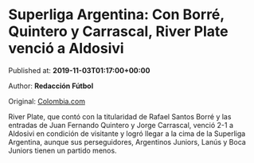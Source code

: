 
# Superliga Argentina: Con Borré, Quintero y Carrascal, River Plate venció a Aldosivi

Published at: **2019-11-03T01:17:00+00:00**

Author: **Redacción Fútbol**

Original: [Colombia.com](https://www.colombia.com/futbol/colombianos-en-el-exterior/superliga-argentina-resultado-partido-goles-river-plate-aldosivi-santos-borre-quintero-carrascal-246368)

River Plate, que contó con la titularidad de Rafael Santos Borré y las entradas de Juan Fernando Quintero y Jorge Carrascal, venció 2-1 a Aldosivi en condición de visitante y logró llegar a la cima de la Superliga Argentina, aunque sus perseguidores, Argentinos Juniors, Lanús y Boca Juniors tienen un partido menos.
